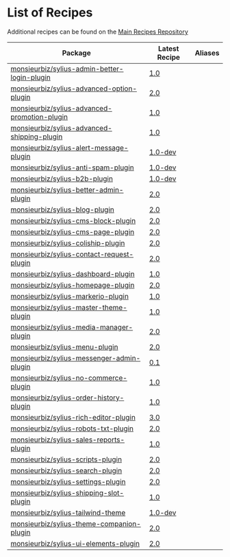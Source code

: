 # List of Recipes

Additional recipes can be found on the [Main Recipes Repository](https://github.com/symfony/recipes/blob/flex/main/RECIPES.md)

| Package | Latest Recipe | Aliases |
| --- | --- | --- |
| [monsieurbiz/sylius-admin-better-login-plugin](https://packagist.org/packages/monsieurbiz/sylius-admin-better-login-plugin) | [1.0](monsieurbiz/sylius-admin-better-login-plugin/1.0) |  |
| [monsieurbiz/sylius-advanced-option-plugin](https://packagist.org/packages/monsieurbiz/sylius-advanced-option-plugin) | [2.0](monsieurbiz/sylius-advanced-option-plugin/2.0) |  |
| [monsieurbiz/sylius-advanced-promotion-plugin](https://packagist.org/packages/monsieurbiz/sylius-advanced-promotion-plugin) | [1.0](monsieurbiz/sylius-advanced-promotion-plugin/1.0) |  |
| [monsieurbiz/sylius-advanced-shipping-plugin](https://packagist.org/packages/monsieurbiz/sylius-advanced-shipping-plugin) | [1.0](monsieurbiz/sylius-advanced-shipping-plugin/1.0) |  |
| [monsieurbiz/sylius-alert-message-plugin](https://packagist.org/packages/monsieurbiz/sylius-alert-message-plugin) | [1.0-dev](monsieurbiz/sylius-alert-message-plugin/1.0-dev) |  |
| [monsieurbiz/sylius-anti-spam-plugin](https://packagist.org/packages/monsieurbiz/sylius-anti-spam-plugin) | [1.0-dev](monsieurbiz/sylius-anti-spam-plugin/1.0-dev) |  |
| [monsieurbiz/sylius-b2b-plugin](https://packagist.org/packages/monsieurbiz/sylius-b2b-plugin) | [1.0-dev](monsieurbiz/sylius-b2b-plugin/1.0-dev) |  |
| [monsieurbiz/sylius-better-admin-plugin](https://packagist.org/packages/monsieurbiz/sylius-better-admin-plugin) | [2.0](monsieurbiz/sylius-better-admin-plugin/2.0) |  |
| [monsieurbiz/sylius-blog-plugin](https://packagist.org/packages/monsieurbiz/sylius-blog-plugin) | [2.0](monsieurbiz/sylius-blog-plugin/2.0) |  |
| [monsieurbiz/sylius-cms-block-plugin](https://packagist.org/packages/monsieurbiz/sylius-cms-block-plugin) | [2.0](monsieurbiz/sylius-cms-block-plugin/2.0) |  |
| [monsieurbiz/sylius-cms-page-plugin](https://packagist.org/packages/monsieurbiz/sylius-cms-page-plugin) | [2.0](monsieurbiz/sylius-cms-page-plugin/2.0) |  |
| [monsieurbiz/sylius-coliship-plugin](https://packagist.org/packages/monsieurbiz/sylius-coliship-plugin) | [2.0](monsieurbiz/sylius-coliship-plugin/2.0) |  |
| [monsieurbiz/sylius-contact-request-plugin](https://packagist.org/packages/monsieurbiz/sylius-contact-request-plugin) | [2.0](monsieurbiz/sylius-contact-request-plugin/2.0) |  |
| [monsieurbiz/sylius-dashboard-plugin](https://packagist.org/packages/monsieurbiz/sylius-dashboard-plugin) | [1.0](monsieurbiz/sylius-dashboard-plugin/1.0) |  |
| [monsieurbiz/sylius-homepage-plugin](https://packagist.org/packages/monsieurbiz/sylius-homepage-plugin) | [2.0](monsieurbiz/sylius-homepage-plugin/2.0) |  |
| [monsieurbiz/sylius-markerio-plugin](https://packagist.org/packages/monsieurbiz/sylius-markerio-plugin) | [1.0](monsieurbiz/sylius-markerio-plugin/1.0) |  |
| [monsieurbiz/sylius-master-theme-plugin](https://packagist.org/packages/monsieurbiz/sylius-master-theme-plugin) | [1.0](monsieurbiz/sylius-master-theme-plugin/1.0) |  |
| [monsieurbiz/sylius-media-manager-plugin](https://packagist.org/packages/monsieurbiz/sylius-media-manager-plugin) | [2.0](monsieurbiz/sylius-media-manager-plugin/2.0) |  |
| [monsieurbiz/sylius-menu-plugin](https://packagist.org/packages/monsieurbiz/sylius-menu-plugin) | [2.0](monsieurbiz/sylius-menu-plugin/2.0) |  |
| [monsieurbiz/sylius-messenger-admin-plugin](https://packagist.org/packages/monsieurbiz/sylius-messenger-admin-plugin) | [0.1](monsieurbiz/sylius-messenger-admin-plugin/0.1) |  |
| [monsieurbiz/sylius-no-commerce-plugin](https://packagist.org/packages/monsieurbiz/sylius-no-commerce-plugin) | [1.0](monsieurbiz/sylius-no-commerce-plugin/1.0) |  |
| [monsieurbiz/sylius-order-history-plugin](https://packagist.org/packages/monsieurbiz/sylius-order-history-plugin) | [1.0](monsieurbiz/sylius-order-history-plugin/1.0) |  |
| [monsieurbiz/sylius-rich-editor-plugin](https://packagist.org/packages/monsieurbiz/sylius-rich-editor-plugin) | [3.0](monsieurbiz/sylius-rich-editor-plugin/3.0) |  |
| [monsieurbiz/sylius-robots-txt-plugin](https://packagist.org/packages/monsieurbiz/sylius-robots-txt-plugin) | [2.0](monsieurbiz/sylius-robots-txt-plugin/2.0) |  |
| [monsieurbiz/sylius-sales-reports-plugin](https://packagist.org/packages/monsieurbiz/sylius-sales-reports-plugin) | [1.0](monsieurbiz/sylius-sales-reports-plugin/1.0) |  |
| [monsieurbiz/sylius-scripts-plugin](https://packagist.org/packages/monsieurbiz/sylius-scripts-plugin) | [2.0](monsieurbiz/sylius-scripts-plugin/2.0) |  |
| [monsieurbiz/sylius-search-plugin](https://packagist.org/packages/monsieurbiz/sylius-search-plugin) | [2.0](monsieurbiz/sylius-search-plugin/2.0) |  |
| [monsieurbiz/sylius-settings-plugin](https://packagist.org/packages/monsieurbiz/sylius-settings-plugin) | [2.0](monsieurbiz/sylius-settings-plugin/2.0) |  |
| [monsieurbiz/sylius-shipping-slot-plugin](https://packagist.org/packages/monsieurbiz/sylius-shipping-slot-plugin) | [1.0](monsieurbiz/sylius-shipping-slot-plugin/1.0) |  |
| [monsieurbiz/sylius-tailwind-theme](https://packagist.org/packages/monsieurbiz/sylius-tailwind-theme) | [1.0-dev](monsieurbiz/sylius-tailwind-theme/1.0-dev) |  |
| [monsieurbiz/sylius-theme-companion-plugin](https://packagist.org/packages/monsieurbiz/sylius-theme-companion-plugin) | [2.0](monsieurbiz/sylius-theme-companion-plugin/2.0) |  |
| [monsieurbiz/sylius-ui-elements-plugin](https://packagist.org/packages/monsieurbiz/sylius-ui-elements-plugin) | [2.0](monsieurbiz/sylius-ui-elements-plugin/2.0) |  |